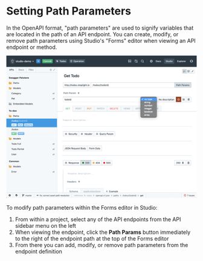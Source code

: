 # Setting Path Parameters

In the OpenAPI format, "path parameters" are used to signify variables that are located in the path of an API endpoint. You can create, modify, or remove path parameters using Studio's "Forms" editor when viewing an API endpoint or method.

![Screenshot showing type dropdown next to the path param input box, which allows the selection of no type (any), string, number, integer, boolean or array](../../assets/images/path-params.png)

To modify path parameters within the Forms editor in Studio:

1. From within a project, select any of the API endpoints from the API sidebar menu on the left
2. When viewing the endpoint, click the **Path Params** button immediately to the right of the endpoint path at the top of the Forms editor
3. From there you can add, modify, or remove path parameters from the endpoint definition
